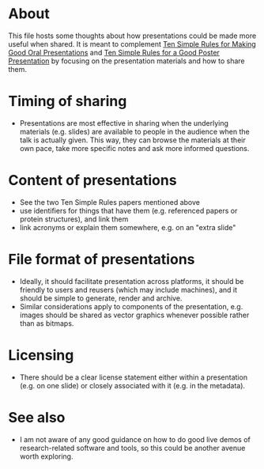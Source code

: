 # About
This file hosts some thoughts about how presentations could be made more useful when shared. It is meant to complement [Ten Simple Rules for Making Good Oral Presentations](http://dx.doi.org/10.1371/journal.pcbi.0030077) and [Ten Simple Rules for a Good Poster Presentation](http://dx.doi.org/10.1371/journal.pcbi.0030102) by focusing on the presentation materials and how to share them.

# Timing of sharing
* Presentations are most effective in sharing when the underlying materials (e.g. slides) are available to people in the audience when the talk is actually given. This way, they can browse the materials at their own pace, take more specific notes and ask more informed questions.

# Content of presentations
* See the two Ten Simple Rules papers mentioned above
* use identifiers for things that have them (e.g. referenced papers or protein structures), and link them
* link acronyms or explain them somewhere, e.g. on an "extra slide"

# File format of presentations
* Ideally, it should facilitate presentation across platforms, it should be friendly to users and reusers (which may include machines), and it should be simple to generate, render and archive.
* Similar considerations apply to components of the presentation, e.g. images should be shared as vector graphics whenever possible rather than as bitmaps.

# Licensing
* There should be a clear license statement either within a presentation (e.g. on one slide) or closely associated with it (e.g. in the metadata).

# See also
* I am not aware of any good guidance on how to do good live demos of research-related software and tools, so this could be another avenue worth exploring.
